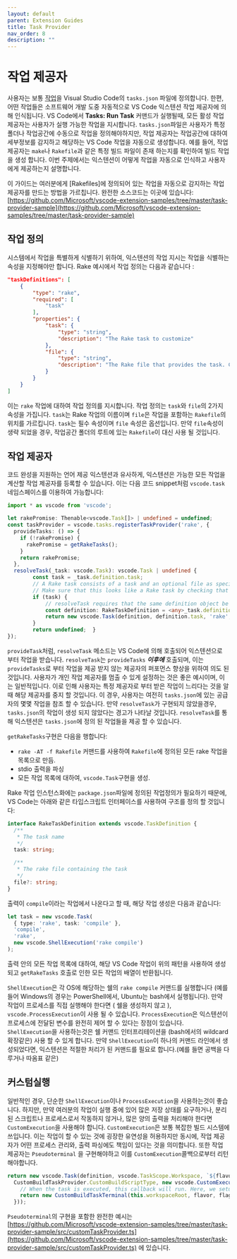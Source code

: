 ```yaml
---
layout: default
parent: Extension Guides
title: Task Provider
nav_order: 8
description: ""
---
```


# 작업 제공자

<!-- # Task Provider -->

사용자는 보통 [작업](/docs/editor/tasks)을 Visual Studio Code의 `tasks.json` 파일에 정의합니다. 한편, 어떤 작업들은 소프트웨어 개발 도중 자동적으로 VS Code 익스텐션 작업 제공자에 의해 인식됩니다. VS Code에서 **Tasks: Run Task** 커맨드가 실행될때, 모든 활성 작업 제공자는 사용자가 실행 가능한 작업을 지시합니다. `tasks.json`파일은 사용자가 특정 폴더나 작업공간에 수동으로 작업을 정의해야하지만, 작업 제공자는 작업공간에 대하여 세부정보를 감지하고 해당하는 VS Code 작업을 자동으로 생성합니다. 예를 들어, 작업 제공자는 `make`나 `Rakefile`과 같은 특정 빌드 파일이 존재 하는지를 확인하여 빌드 작업을 생성 합니다. 이번 주제에서는 익스텐션이 어떻게 작업을 자동으로 인식하고 사용자에게 제공하는지 설명합니다.

<!--
Users normally define [tasks](/docs/editor/tasks) in Visual Studio Code in a `tasks.json` file. However, there are some tasks during software development that can be automatically detected by a VS Code extension with a Task Provider. When the **Tasks: Run Task** command is run from VS Code, all active Task Providers contribute tasks that the user can run. While the `tasks.json` file lets the user manually define a task for a specific folder or workspace, a Task Provider can detect details about a workspace and then automatically create a corresponding VS Code Task. For example, a Task Provider could check if there is a specific build file, such as `make` or `Rakefile`, and create a build task. This topic describes how extensions can auto-detect and provide tasks to end-users. -->

이 가이드는 여러분에게 [Rakefiles]에 정의되어 있는 작업을 자동으로 감지하는  작업 제공자를 만드는 방법을 가르칩니다. 완전한 소스코드는 이곳에 있습니다: [https://github.com/Microsoft/vscode-extension-samples/tree/master/task-provider-sample](https://github.com/Microsoft/vscode-extension-samples/tree/master/task-provider-sample)

<!--
This guide teaches you how to build a Task Provider that auto-detects tasks defined in [Rakefiles](https://ruby.github.io/rake/). The complete source code is at: https://github.com/Microsoft/vscode-extension-samples/tree/master/task-provider-sample. -->

## 작업 정의 
<!--
## Task Definition -->

시스템에서 작업을 특별하게 식별하기 위하여, 익스텐션의 작업 지시는 작업을 식별하는 속성을 지정해야만 합니다. Rake 예시에서 작업 정의는 다음과 같습니다 :

<!--
To uniquely identify a task in the system, an extension contributing a task needs to define the properties that identify a task. In the Rake example, the task definition looks like this: -->

```json
"taskDefinitions": [
    {
        "type": "rake",
        "required": [
            "task"
        ],
        "properties": {
            "task": {
                "type": "string",
                "description": "The Rake task to customize"
            },
            "file": {
                "type": "string",
                "description": "The Rake file that provides the task. Can be omitted."
            }
        }
    }
]
```

이는 `rake` 작업에 대하여 작업 정의를 지시합니다. 작업 정의는 `task`와 `file`의 2가지 속성을 가집니다. `task`는 Rake 작업의 이름이며 `file`은 작업을 포함하는 `Rakefile`의 위치를 가르킵니다. `task`는 필수 속성이며 `file` 속성은 옵션입니다. 만약 `file`속성이 생략 되었을 경우, 작업공간 폴더의 루트에 있는 `Rakefile`이 대신 사용 될 것입니다.  

<!--
This contributes a task definition for `rake` tasks. The task definition has two attributes `task` and `file`. `task` is the name of the Rake task and `file` points to the `Rakefile` that contains the task. The `task` property is required, the `file` property is optional. If the `file` attribute is omitted, the `Rakefile` in the root of the workspace folder is used. -->


## 작업 제공자 
<!--
## Task provider -->

코드 완성을 지원하는 언어 제공 익스텐션과 유사하게, 익스텐션은 가능한 모든 작업을 계산할 작업 제공자를 등록할 수 있습니다. 이는 다음 코드 snippet처럼 `vscode.task` 네임스페이스를 이용하여 가능합니다:

<!--
Analogous to language providers that let extensions support code completion, an extension can register a task provider to compute all available tasks. This is done using the `vscode.tasks` namespace as shown in the following code snippet: -->

```ts
import * as vscode from 'vscode';

let rakePromise: Thenable<vscode.Task[]> | undefined = undefined;
const taskProvider = vscode.tasks.registerTaskProvider('rake', {
  provideTasks: () => {
    if (!rakePromise) {
      rakePromise = getRakeTasks();
    }
    return rakePromise;
  },
  resolveTask(_task: vscode.Task): vscode.Task | undefined {
		const task = _task.definition.task;
		// A Rake task consists of a task and an optional file as specified in RakeTaskDefinition
		// Make sure that this looks like a Rake task by checking that there is a task.
		if (task) {
			// resolveTask requires that the same definition object be used.
			const definition: RakeTaskDefinition = <any>_task.definition;
			return new vscode.Task(definition, definition.task, 'rake', new vscode.ShellExecution(`rake ${definition.task}`));
		}
		return undefined;  }
});
```

`provideTask`처럼, `resolveTask` 메소드는 VS Code에 의해 호출되어 익스텐션으로 부터 작업을 받습니다. `resolveTask`는 `provideTasks` ***이후에*** 호출되며, 이는 `provideTasks`로 부터 작업을 제공 받지 않는 제공자의 퍼포먼스 향상을 위하여 의도 된 것입니다. 사용자가 개인 작업 제공자를 멈출 수 있게 설정하는 것은 좋은 예시이며, 이는 일반적입니다. 이로 인해 사용자는 특정 제공자로 부터 받은 작업이 느리다는 것을 알 때 해당 제공자를 중지 할 것입니다. 이 경우, 사용자는 여전히 `tasks.json`에 있는 공급자의 몇몇 작업을 참조 할 수 있습니다. 만약 `resolveTask`가 구현되지 않았을경우, `tasks.json`의 작업이 생성 되지 않았다는 경고가 나타날 것입니다. `resolveTask`를 통해 익스텐션은 `tasks.json`에 정의 된 작업들을 제공 할 수 있습니다. 

<!--
Like `provideTasks`, the `resolveTask` method is called by VS Code to get tasks from the extension. `resolveTask` is called ***after*** `provideTasks`, and is intended to provide an optional performance increase for providers that implement it but don't provide tasks from `provideTasks`. It is good practice to have a setting that allows users to turn off individual task providers, so this is common. A user might notice that tasks from a specific provider are slower to get and turn off the provider. In this case, the user might still reference some of the tasks from this provider in their `tasks.json`. If `resolveTask` is not implemented, then there will be a warning that the task in their `tasks.json` was not created. With `resolveTask` an extension can still provide a task for the task defined in `tasks.json`. -->

`getRakeTasks`구현은 다음을 행합니다:

<!-- The `getRakeTasks` implementation does the following: -->

- `rake -AT -f Rakefile` 커맨드를 사용하여 `Rakefile`에 정의된 모든 rake 작업을 목록으로 만듬.
- stdio 출력을 파싱
- 모든 작업 목록에 대하여, `vscode.Task`구현을 생성.

<!--
- Lists all rake tasks defined in a `Rakefile` using the `rake -AT -f Rakefile` command.
- Parses the stdio output.
- For every listed task, creates a `vscode.Task` implementation. -->

Rake 작업 인스턴스화에는 `package.json`파일에 정의된 작업정의가 필요하기 때문에, VS Code는 아래와 같은 타입스크립트 인터페이스를 사용하여 구조를 정의 할 것입니다: 

<!--
Since a Rake task instantiation needs a task definition as defined in the `package.json` file, VS Code also defines the structure using a TypeScript interface like this: -->

```typescript
interface RakeTaskDefinition extends vscode.TaskDefinition {
  /**
   * The task name
   */
  task: string;

  /**
   * The rake file containing the task
   */
  file?: string;
}
```

출력이 `compile`이라는 작업에서 나온다고 할 때, 해당 작업 생성은 다음과 같습니다:
<!--
Assuming that the output comes from a task called `compile`, the corresponding task creation then looks like this: -->

```typescript
let task = new vscode.Task(
  { type: 'rake', task: 'compile' },
  'compile',
  'rake',
  new vscode.ShellExecution('rake compile')
);
```

출력 안의 모든 작업 목록에 대하여, 해당 VS Code 작업이 위의 패턴을 사용하여 생성되고 `getRakeTasks` 호출로 인한 모든 작업의 배열이 반환됩니다.

<!--
For every task listed in the output, a corresponding VS Code task is created using the above pattern and then returns the array of all tasks from the `getRakeTasks` call. -->

`ShellExecution`은 각 OS에 해당하는 쉘의 `rake compile` 커맨드를 실행합니다 (예를 들어 Windows의 경우는 PowerShell에서, Ubuntu는 bash에서 실행됩니다). 만약 작업이 프로세스를 직접 실행해야 한다면 ( 쉘을 생성하지 않고 ), `vscode.ProcessExecution`이 사용 될 수 있습니다. `ProcessExecution`은 익스텐션이 프로세스에 전달된 변수를 완전히 제어 할 수 있다는 장점이 있습니다. `ShellExecution`을 사용하는것은 쉘 커맨드 인터프리테이션을 (bash에서의 wildcard 확장같은) 사용 할 수 있게 합니다. 만약 `ShellExecution`이 하나의 커맨드 라인에서 생성되었다면, 익스텐션은 적절한 처리가 된 커맨드를 필요로 합니다.(예를 들면 공백을 다루거나 따옴표 같은) 

<!-- 
The `ShellExecution` executes the `rake compile` command in the shell that is specific for the OS (for example under Windows the command would be executed in PowerShell, under Ubuntu it'd be executed in bash). If the task should directly execute a process (without spawning a shell), `vscode.ProcessExecution` can be used. `ProcessExecution` has the advantage that the extension has full control over the arguments passed to the process. Using `ShellExecution` makes use of the shell command interpretation (like wildcard expansion under bash). If the `ShellExecution` is created with a single command line, then the extension needs to ensure proper quoting and escaping (for example to handle whitespace) inside the command.-->

## 커스텀실행

<!--
## CustomExecution -->

일반적인 경우, 단순한 `ShellExecution`이나 `ProcessExecution`을 사용하는것이 좋습니다. 하지만, 만약 여러분의 작업이 실행 중에 있어 많은 저장 상태를 요구하거나, 분리된 스크립트나 프로세스로서 작동하지 않거나, 많은 양의 출력을 처리해야 한다면 `CustomExecution`을 사용해야 합니다. `CustomExecution`은 보통 복잡한 빌드 시스템에 쓰입니다. 이는 작업이 할 수 있는 것에 굉장한 유연성을 허용하지만 동시에, 작업 제공자가 어떤 프로세스 관리와, 출력 파싱에도 책임이 있다는 것을 의미합니다. 또한 작업 제공자는 `Pseudoterminal` 을 구현해야하고 이를 `CustomExecution`콜백으로부터 리턴해야합니다. 

<!--
In general, it is best to use a `ShellExecution` or `ProcessExecution` because they are simple. However, if your task requires a lot of saved state between runs, doesn't work well as a separate script or process, or requires extensive handling of output a `CustomExecution` might be a good fit. Existing uses of `CustomExecution` are usually for complex build systems. A `CustomExecution` has only a callback which is executed at the time that the task is run. This allows for greater flexibility in what the task can do, but it also means that the task provider is responsible for any process management and output parsing that needs to happen. The task provider is also responsible for implementing `Pseudoterminal` and returning it from the `CustomExecution` callback. -->

```typescript
return new vscode.Task(definition, vscode.TaskScope.Workspace, `${flavor} ${flags.join(' ')}`,
  CustomBuildTaskProvider.CustomBuildScriptType, new vscode.CustomExecution(async (): Promise<vscode.Pseudoterminal> => {
    // When the task is executed, this callback will run. Here, we setup for running the task.
    return new CustomBuildTaskTerminal(this.workspaceRoot, flavor, flags, () => this.sharedState, (state: string) => this.sharedState = state);
  }));
```

`Pseudoterminal`의 구현을 포함한 완전한 예시는 [https://github.com/Microsoft/vscode-extension-samples/tree/master/task-provider-sample/src/customTaskProvider.ts](https://github.com/Microsoft/vscode-extension-samples/tree/master/task-provider-sample/src/customTaskProvider.ts) 에 있습니다. 

<!--
The full example, including the implementation of `Pseudoterminal` is at https://github.com/Microsoft/vscode-extension-samples/tree/master/task-provider-sample/src/customTaskProvider.ts -->

